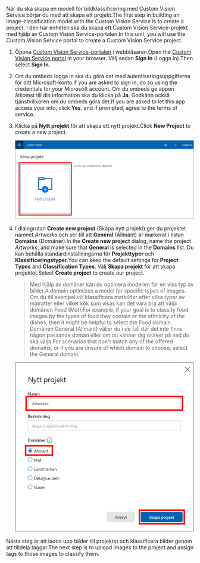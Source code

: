 <span data-ttu-id="cdb07-101">När du ska skapa en modell för bildklassificering med Custom Vision Service börjar du med att skapa ett projekt.</span><span class="sxs-lookup"><span data-stu-id="cdb07-101">The first step in building an image-classification model with the Custom Vision Service is to create a project.</span></span> <span data-ttu-id="cdb07-102">I den här enheten ska du skapa ett Custom Vision Service-projekt med hjälp av Custom Vision Service-portalen.</span><span class="sxs-lookup"><span data-stu-id="cdb07-102">In this unit, you will use the Custom Vision Service portal to create a Custom Vision Service project.</span></span>

1. <span data-ttu-id="cdb07-103">Öppna [Custom Vision Service-portalen](https://www.customvision.ai/?azure-portal=true) i webbläsaren.</span><span class="sxs-lookup"><span data-stu-id="cdb07-103">Open the [Custom Vision Service portal](https://www.customvision.ai/?azure-portal=true) in your browser.</span></span> <span data-ttu-id="cdb07-104">Välj sedan **Sign In** (Logga in).</span><span class="sxs-lookup"><span data-stu-id="cdb07-104">Then select **Sign In**.</span></span>

1. <span data-ttu-id="cdb07-105">Om du ombeds logga in ska du göra det med autentiseringsuppgifterna för ditt Microsoft-konto.</span><span class="sxs-lookup"><span data-stu-id="cdb07-105">If you are asked to sign in, do so using the credentials for your Microsoft account.</span></span> <span data-ttu-id="cdb07-106">Om du ombeds ge appen åtkomst till din information ska du klicka på **Ja**. Godkänn också tjänstvillkoren om du ombeds göra det.</span><span class="sxs-lookup"><span data-stu-id="cdb07-106">If you are asked to let this app access your info, click **Yes**, and if prompted, agree to the terms of service.</span></span>

1. <span data-ttu-id="cdb07-107">Klicka på **Nytt projekt** för att skapa ett nytt projekt.</span><span class="sxs-lookup"><span data-stu-id="cdb07-107">Click **New Project** to create a new project.</span></span>

    ![Skapa ett Custom Vision Service-projekt](../media/1-portal-click-new-project.png)

1. <span data-ttu-id="cdb07-109">I dialogrutan **Create new project** (Skapa nytt projekt) ger du projektet namnet *Artworks* och ser till att **General** (Allmänt) är markerat i listan **Domains** (Domäner).</span><span class="sxs-lookup"><span data-stu-id="cdb07-109">In the **Create new project** dialog, name the project *Artworks*, and make sure that **General** is selected in the **Domains** list.</span></span> <span data-ttu-id="cdb07-110">Du kan behålla standardinställningarna för **Projekttyper** och **Klassificeringstyper**.</span><span class="sxs-lookup"><span data-stu-id="cdb07-110">You can keep the default settings for **Project Types** and **Classification Types**.</span></span> <span data-ttu-id="cdb07-111">Välj **Skapa projekt** för att skapa projektet.</span><span class="sxs-lookup"><span data-stu-id="cdb07-111">Select **Create project** to create our project.</span></span>

    > <span data-ttu-id="cdb07-112">Med hjälp av domäner kan du optimera modellen för en viss typ av bilder.</span><span class="sxs-lookup"><span data-stu-id="cdb07-112">A domain optimizes a model for specific types of images.</span></span> <span data-ttu-id="cdb07-113">Om du till exempel vill klassificera matbilder efter vilka typer av maträtter eller vilket kök som visas kan det vara bra att välja domänen Food (Mat).</span><span class="sxs-lookup"><span data-stu-id="cdb07-113">For example, if your goal is to classify food images by the types of food they contain or the ethnicity of the dishes, then it might be helpful to select the Food domain.</span></span> <span data-ttu-id="cdb07-114">Domänen General (Allmänt) väljer du i de fall där det inte finns någon passande domän eller om du känner dig osäker på vad du ska välja.</span><span class="sxs-lookup"><span data-stu-id="cdb07-114">For scenarios that don't match any of the offered domains, or if you are unsure of which domain to choose, select the General domain.</span></span>

   ![Skapa ett Custom Vision Service-projekt](../media/1-portal-create-project.png)

<span data-ttu-id="cdb07-116">Nästa steg är att ladda upp bilder till projektet och klassificera bilder genom att tilldela taggar.</span><span class="sxs-lookup"><span data-stu-id="cdb07-116">The next step is to upload images to the project and assign tags to those images to classify them.</span></span>